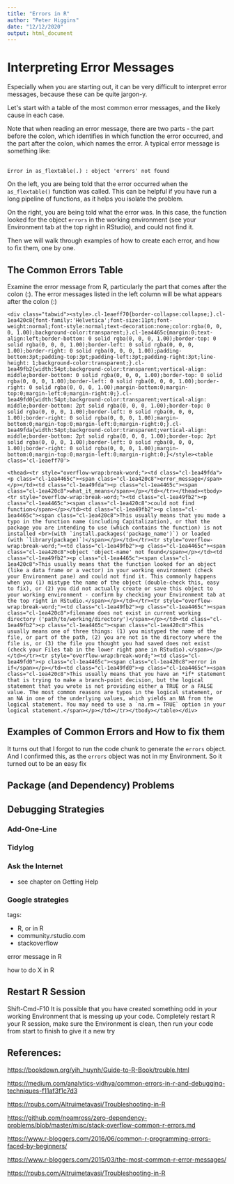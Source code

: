 ```yaml
---
title: "Errors in R"
author: "Peter Higgins"
date: "12/12/2020"
output: html_document
---
```




# Interpreting Error Messages

Especially when you are starting out, it can be very difficult to interpret error messages, because these can be quite jargon-y.

Let's start with a table of the most common error messages, and the likely cause in each case.

Note that when reading an error message, there are two parts - the part before the colon, which identifies in which function the error occurred, and the part after the colon, which names the error. A typical error message is something like:    
<br>

`Error in as_flextable(.) : object 'errors' not found`

On the left, you are being told that the error occurred when the `as_flextable()` function was called. This can be helpful if you have run a long pipeline of functions, as it helps you isolate the problem.

On the right, you are being told what the error was. In this case, the function looked for the object `errors` in the working environment (see your Environment tab at the top right in RStudio), and could not find it. 

Then we will walk through examples of how to create each error, and how to fix them, one by one.

## The Common Errors Table

Examine the error message from R, particularly the part that comes after the colon (:). The error messages listed in the left column will be what appears after the colon (:)


```{=html}
<div class="tabwid"><style>.cl-1eaeff70{border-collapse:collapse;}.cl-1ea420c8{font-family:'Helvetica';font-size:11pt;font-weight:normal;font-style:normal;text-decoration:none;color:rgba(0, 0, 0, 1.00);background-color:transparent;}.cl-1ea4465c{margin:0;text-align:left;border-bottom: 0 solid rgba(0, 0, 0, 1.00);border-top: 0 solid rgba(0, 0, 0, 1.00);border-left: 0 solid rgba(0, 0, 0, 1.00);border-right: 0 solid rgba(0, 0, 0, 1.00);padding-bottom:3pt;padding-top:3pt;padding-left:3pt;padding-right:3pt;line-height: 1;background-color:transparent;}.cl-1ea49fb2{width:54pt;background-color:transparent;vertical-align: middle;border-bottom: 0 solid rgba(0, 0, 0, 1.00);border-top: 0 solid rgba(0, 0, 0, 1.00);border-left: 0 solid rgba(0, 0, 0, 1.00);border-right: 0 solid rgba(0, 0, 0, 1.00);margin-bottom:0;margin-top:0;margin-left:0;margin-right:0;}.cl-1ea49fd0{width:54pt;background-color:transparent;vertical-align: middle;border-bottom: 2pt solid rgba(0, 0, 0, 1.00);border-top: 0 solid rgba(0, 0, 0, 1.00);border-left: 0 solid rgba(0, 0, 0, 1.00);border-right: 0 solid rgba(0, 0, 0, 1.00);margin-bottom:0;margin-top:0;margin-left:0;margin-right:0;}.cl-1ea49fda{width:54pt;background-color:transparent;vertical-align: middle;border-bottom: 2pt solid rgba(0, 0, 0, 1.00);border-top: 2pt solid rgba(0, 0, 0, 1.00);border-left: 0 solid rgba(0, 0, 0, 1.00);border-right: 0 solid rgba(0, 0, 0, 1.00);margin-bottom:0;margin-top:0;margin-left:0;margin-right:0;}</style><table class='cl-1eaeff70'>
```

```{=html}
<thead><tr style="overflow-wrap:break-word;"><td class="cl-1ea49fda"><p class="cl-1ea4465c"><span class="cl-1ea420c8">error_message</span></p></td><td class="cl-1ea49fda"><p class="cl-1ea4465c"><span class="cl-1ea420c8">what_it_means</span></p></td></tr></thead><tbody><tr style="overflow-wrap:break-word;"><td class="cl-1ea49fb2"><p class="cl-1ea4465c"><span class="cl-1ea420c8">could not find function</span></p></td><td class="cl-1ea49fb2"><p class="cl-1ea4465c"><span class="cl-1ea420c8">This usually means that you made a typo in the function name (including Capitalization), or that the package you are intending to use (which contains the function) is not installed <br>(with `install.packages('package_name')`) or loaded (with `library(package)`)</span></p></td></tr><tr style="overflow-wrap:break-word;"><td class="cl-1ea49fb2"><p class="cl-1ea4465c"><span class="cl-1ea420c8">object 'object-name' not found</span></p></td><td class="cl-1ea49fb2"><p class="cl-1ea4465c"><span class="cl-1ea420c8">This usually means that the function looked for an object (like a data frame or a vector) in your working environment (check your Environment pane) and could not find it. This commonly happens when you (1) mistype the name of the object (double-check this, easy to fix), or (2) you did not actually create or save this object to your working environment - confirm by checking your Environment tab at the top right in RStudio.</span></p></td></tr><tr style="overflow-wrap:break-word;"><td class="cl-1ea49fb2"><p class="cl-1ea4465c"><span class="cl-1ea420c8">filename does not exist in current working directory ('path/to/working/directory')</span></p></td><td class="cl-1ea49fb2"><p class="cl-1ea4465c"><span class="cl-1ea420c8">This usually means one of three things: (1) you mistyped the name of the file, or part of the path, (2) you are not in the directory where the file is, or (3) the file you thought you had saved does not exist (check your Files tab in the lower right pane in RStudio).</span></p></td></tr><tr style="overflow-wrap:break-word;"><td class="cl-1ea49fd0"><p class="cl-1ea4465c"><span class="cl-1ea420c8">error in if</span></p></td><td class="cl-1ea49fd0"><p class="cl-1ea4465c"><span class="cl-1ea420c8">This usually means that you have an *if* statement that is trying to make a branch-point decision, but the logical statement that you wrote is not providing either a TRUE or a FALSE value. The most common reasons are typos in the logical statement, or an NA in one of the underlying values, which yields an NA from the logical statement. You may need to use a `na.rm = TRUE` option in your logical statement.</span></p></td></tr></tbody></table></div>
```


## Examples of Common Errors and How to fix them

It turns out that I forgot to run the code chunk to generate the `errors` object. And I confirmed this, as the `errors` object was not in my Environment. So it turned out to be an easy fix


## Package (and Dependency) Problems

## Debugging Strategies


### Add-One-Line

### Tidylog

### Ask the Internet
 - see chapter on Getting Help
 
### Google strategies

tags:  
- R, or in R
- community.rstudio.com
- stackoverflow

error message in R

how to do X in R

## Restart R Session
Shift-Cmd-F10
It is possible that you have created something odd in your working Environment that is messing up your code. 
Completely restart R your R session, make sure the Environment is clean, then run your code from start to finish to give it a new try




## References:

https://bookdown.org/yih_huynh/Guide-to-R-Book/trouble.html

https://medium.com/analytics-vidhya/common-errors-in-r-and-debugging-techniques-f11af3f1c7d3

https://rpubs.com/Altruimetavasi/Troubleshooting-in-R

https://github.com/noamross/zero-dependency-problems/blob/master/misc/stack-overflow-common-r-errors.md

https://www.r-bloggers.com/2016/06/common-r-programming-errors-faced-by-beginners/

https://www.r-bloggers.com/2015/03/the-most-common-r-error-messages/

https://rpubs.com/Altruimetavasi/Troubleshooting-in-R 
